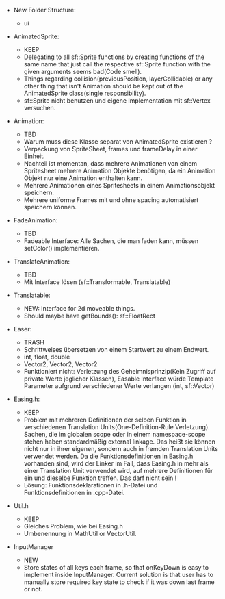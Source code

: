 - New Folder Structure:
  - ui

- AnimatedSprite:
  - KEEP
  - Delegating to all sf::Sprite functions by creating functions of the same name 
    that just call the respective sf::Sprite function with the given arguments seems bad(Code smell).
  - Things regarding collision(previousPosition, layerCollidable) or any other thing
    that isn't Animation should be kept out of the AnimatedSprite class(single responsibility).
  - sf::Sprite nicht benutzen und eigene Implementation mit sf::Vertex versuchen.

- Animation:
  - TBD
  - Warum muss diese Klasse separat von AnimatedSprite existieren ?
  - Verpackung von SpriteSheet, frames und frameDelay in einer Einheit.
  - Nachteil ist momentan, dass mehrere Animationen von einem Spritesheet
    mehrere Animation Objekte benötigen, da ein Animation Objekt nur eine
    Animation enthalten kann.
  - Mehrere Animationen eines Spritesheets in einem Animationsobjekt speichern.
  - Mehrere uniforme Frames mit und ohne spacing automatisiert speichern können.

- FadeAnimation:
  - TBD
  - Fadeable Interface: Alle Sachen, die man faden kann, müssen setColor() implementieren.

- TranslateAnimation:
  - TBD
  - Mit Interface lösen (sf::Transformable, Translatable)

- Translatable:
  - NEW: Interface for 2d moveable things.
  - Should maybe have getBounds(): sf::FloatRect

- Easer:
  - TRASH
  - Schrittweises übersetzen von einem Startwert zu einem Endwert.
  - int, float, double
  - Vector2<int>, Vector2<float>, Vector2<double>
  - Funktioniert nicht: Verletzung des Geheimnisprinzip(Kein Zugriff auf private Werte jeglicher Klassen),
    Easable Interface würde Template Parameter aufgrund verschiedener Werte verlangen (int, sf::Vector)

- Easing.h:
  - KEEP
  - Problem mit mehreren Definitionen der selben Funktion in verschiedenen Translation Units(One-Definition-Rule Verletzung).
    Sachen, die im globalen scope oder in einem namespace-scope stehen haben standardmäßig external linkage. Das heißt sie können
    nicht nur in ihrer eigenen, sondern auch in fremden Translation Units verwendet werden. Da die Funktionsdefinitionen in Easing.h
    vorhanden sind, wird der Linker im Fall, dass Easing.h in mehr als einer Translation Unit verwendet wird, auf mehrere Definitionen
    für ein und dieselbe Funktion treffen. Das darf nicht sein !
  - Lösung: Funktionsdeklarationen in .h-Datei und Funktionsdefinitionen in .cpp-Datei.

- Util.h
  - KEEP
  - Gleiches Problem, wie bei Easing.h
  - Umbenennung in MathUtil or VectorUtil.

- InputManager
  - NEW
  - Store states of all keys each frame, so that onKeyDown is easy to implement inside InputManager.
    Current solution is that user has to manually store required key state to check if it was down 
    last frame or not.